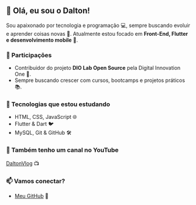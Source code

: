 ## 👋 Olá, eu sou o Dalton!

Sou apaixonado por tecnologia e programação 💻, sempre buscando evoluir e aprender coisas novas 🚀. Atualmente estou focado em **Front-End, Flutter e desenvolvimento mobile** 📱.

### 🚀 Participações
- Contribuidor do projeto **DIO Lab Open Source** pela Digital Innovation One 🏅.
- Sempre buscando crescer com cursos, bootcamps e projetos práticos 📚.

### 🔧 Tecnologias que estou estudando
- HTML, CSS, JavaScript 🌐
- Flutter & Dart 🐦
- MySQL, Git & GitHub 🛠️

### 🎥 Também tenho um canal no YouTube  
[DaltonVlog](https://www.youtube.com/@DaltonVlog_) 📺

### 📫 Vamos conectar?  
- [Meu GitHub](https://github.com/Daltoncode) 🔗
